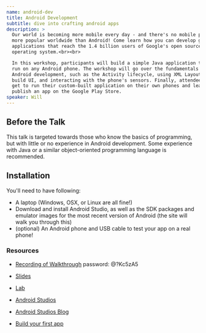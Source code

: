 ```yaml
---
name: android-dev
title: Android Development
subtitle: dive into crafting android apps
description: >
  Our world is becoming more mobile every day - and there's no mobile platform
  more popular worldwide than Android! Come learn how you can develop great
  applications that reach the 1.4 billion users of Google's open source
  operating system.<br><br>

  In this workshop, participants will build a simple Java application that can
  run on any Android phone. The workshop will go over the fundamentals of
  Android development, such as the Activity lifecycle, using XML Layouts to
  build UI, and interacting with the phone's sensors. Finally, attendees will
  get to run their custom-built application on their own phones and learn how to
  publish an app on the Google Play Store.
speaker: Will
---
```


## Before the Talk

This talk is targeted towards those who know the basics of programming, but with
little or no experience in Android development. Some experience with Java or a
similar object-oriented programming language is recommended.

## Installation

You'll need to have following:

- A laptop (Windows, OSX, or Linux are all fine!)
- Download and install Android Studio, as well as the SDK packages and emulator
  images for the most recent version of Android (the site will walk you through
  this)
- (optional) An Android phone and USB cable to test your app on a real phone!

### Resources

- [Recording of Walkthrough](https://cmu.zoom.us/rec/share/4NPb6J0hC2dhlhs6AP4Ogjzy_UTl35mK5Z4G0R23_vgPWfGv_dMrLabQtnSJEQf_.ix83WZRNKYc1Eyy3) password: @?Kc5zA5

- [Slides](https://drive.google.com/file/d/1Pugbc8RIx1dNktdtBZ6p6y86C9iDwD-f/view?usp=sharing)
- [Lab](https://repl.it/join/kkyixyqt-srutisrinidhi)

- [Android Studios][android]
- [Android Studios Blog][android-blog]
- [Build your first app][first-app]

[android]: https://developer.android.com/studio
[android-blog]: https://android-developers.googleblog.com/2020/05/android-studio-4.html
[first-app]: https://developer.android.com/training/basics/firstapp